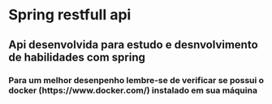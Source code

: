 <h1>Spring restfull api</h1>

<h2>Api desenvolvida para estudo e desnvolvimento de habilidades com spring</h2>

<h3>Para um melhor desenpenho lembre-se de verificar se possui o docker (https://www.docker.com/) instalado em sua máquina </h3> 

